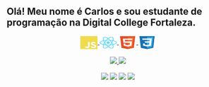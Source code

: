 ## Olá! Meu nome é Carlos e sou estudante de programação na Digital College Fortaleza.
   <div style="display: inline_block"align="center">
  <a href="https://github.com/carloeira">
  <img align="center" target="_parent" height="30" width="40" alt="javascript" src="https://raw.githubusercontent.com/devicons/devicon/master/icons/javascript/javascript-plain.svg">
  <img align="center" target="_parent" height="30" width="40" src="https://raw.githubusercontent.com/devicons/devicon/master/icons/react/react-original.svg">
  <img align="center" target="_parent" height="30" width="40" src="https://raw.githubusercontent.com/devicons/devicon/master/icons/html5/html5-original.svg">
  <img align="center" target="_parent" height="30" width="40" src="https://raw.githubusercontent.com/devicons/devicon/master/icons/css3/css3-original.svg">
</div> <br>
 <div align="center">
  <a href="https://github.com/carloeira">
  <img height="160em" src="https://github-readme-stats.vercel.app/api?username=carloeira&show_icons=true&theme=dracula&include_all_commits=true&count_private=true"/>
  <img height="160em" src="https://github-readme-stats.vercel.app/api/top-langs/?username=carloeira&layout=compact&langs_count=7&theme=dracula"/>
</div> <br>
  <div align="center"> 
  <a href="https://github.com/carloeira">
  <a href="https://instagram.com/carloeiraa" target="_parent"><img src="https://img.shields.io/badge/-Instagram-%23E4405F?style=for-the-badge&logo=instagram&logoColor=white" target="_parent"></a>
 <a href="https://discord.gg/DQkCb3Ef" target="_parent"><img src="https://img.shields.io/badge/Discord-7289DA?style=for-the-badge&logo=discord&logoColor=white" target="_parent"></a> 
  <a href = "mailto:augustovieira.cb@gmail.com" target="_parent"><img src="https://img.shields.io/badge/-Gmail-%23333?style=for-the-badge&logo=gmail&logoColor=white" target="_parent"></a>
  <a href="https://br.linkedin.com/in/imcarlosvieira" target="_parent"><img src="https://img.shields.io/badge/-LinkedIn-%230077B5?style=for-the-badge&logo=linkedin&logoColor=white" target="_parent"></a> 

  ##
     
</div>
